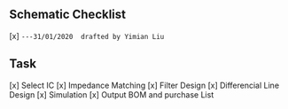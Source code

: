 ## Schematic Checklist
[x] `---31/01/2020  drafted by Yimian Liu`   

## Task 

[x] Select IC
[x] Impedance Matching
[x] Filter Design
[x] Differencial Line Design
[x] Simulation
[x] Output BOM and purchase List

